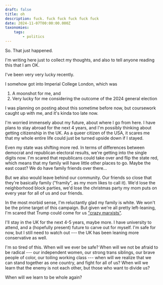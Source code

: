 ```yaml
---
draft: false
title: oh
description: fuck. fuck fuck fuck fuck fuck
date: 2024-11-07T00:00:00.000Z
taxonomies:
    tags:
        - politics
---
```


So. That just happened.

I'm writing here just to collect my thoughts, and also to tell anyone reading this that I am OK.

I've been very very lucky recently.

I somehow got into Imperial College London, which was

1. A moonshot for me, and
2. Very lucky for me considering the outcome of the 2024 general election

I was planning on posting about this sometime before now, but coursework caught up with me, and it's kinda too late now.

I'm worried immensely about my future, about where I go from here. I have plans to stay abroad for the next 4 years, and I'm possibly thinking about getting citizenship in the UK. As a queer citizen of the USA, it scares me that my whole entire life could just be turned upside down if I stayed.

Even my state was shifting more red. In terms of differences between democrat and republican electoral results, we're getting into the single digits now. I'm scared that republicans could take over and flip the state red, which means that my family will have little other places to go. Maybe the east coast? We do have family friends over there...

But we also would leave behind our community. Our friends so close that they're basically family ("framily", as my mom likes to call it). We'd lose the neighborhood block parties, we'd lose the christmas party my mom puts on every year for all of us and our friends.

In the most morbid sense, I'm reluctantly glad my family is white. We won't be the prime target of this campaign. But given we're all pretty left-leaning, I'm scared that Trump could come for us ["crazy marxists"](https://apnews.com/article/donald-trump-enemies-from-within-5c4a34776469a55e71d3ba4d4e68cf62).

I'll stay in the UK for the next 4-5 years, maybe more. I have university to attend, and a (hopefully present) future to carve out for myself. I'm safe for now, but I still need to watch out --- the UK has been leaning more conservative as well.

I'm so tired of this. When will we ever be safe? When will we not be afraid to be radical --- our independent women, our strong trans siblings, our brave people of color, our toiling working class --- when will we realize that we can stand together as one country, and fight for all of us? When will we learn that the enemy is not each other, but those who want to divide us?

When will we learn to be whole again?
